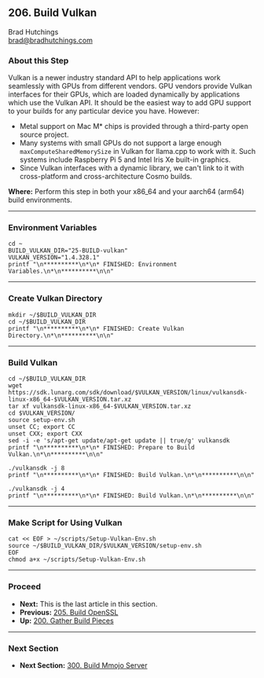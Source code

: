 ## 206. Build Vulkan

Brad Hutchings<br/>
brad@bradhutchings.com

### About this Step
Vulkan is a newer industry standard API to help applications work seamlessly with GPUs from different vendors. GPU vendors provide Vulkan interfaces for their GPUs, which are loaded dynamically by applications which use the Vulkan API. It should be the easiest way to add GPU support to your builds for any particular device you have. However:

- Metal support on Mac M* chips is provided through a third-party open source project.
- Many systems with small GPUs do not support a large enough `maxComputeSharedMemorySize` in Vulkan for llama.cpp to work with it. Such systems include Raspberry Pi 5 and Intel Iris Xe built-in graphics.
- Since Vulkan interfaces with a dynamic library, we can't link to it with cross-platform and cross-architecture Cosmo builds.

**Where:** Perform this step in both your x86_64 and your aarch64 (arm64) build environments.

---
### Environment Variables
```
cd ~
BUILD_VULKAN_DIR="25-BUILD-vulkan"
VULKAN_VERSION="1.4.328.1"
printf "\n**********\n*\n* FINISHED: Environment Variables.\n*\n**********\n\n"
```

---
### Create Vulkan Directory
```
mkdir ~/$BUILD_VULKAN_DIR
cd ~/$BUILD_VULKAN_DIR
printf "\n**********\n*\n* FINISHED: Create Vulkan Directory.\n*\n**********\n\n"
```

---
### Build Vulkan
```
cd ~/$BUILD_VULKAN_DIR
wget https://sdk.lunarg.com/sdk/download/$VULKAN_VERSION/linux/vulkansdk-linux-x86_64-$VULKAN_VERSION.tar.xz
tar xf vulkansdk-linux-x86_64-$VULKAN_VERSION.tar.xz
cd $VULKAN_VERSION/
source setup-env.sh 
unset CC; export CC
unset CXX; export CXX
sed -i -e 's/apt-get update/apt-get update || true/g' vulkansdk
printf "\n**********\n*\n* FINISHED: Prepare to Build Vulkan.\n*\n**********\n\n"
```

```
./vulkansdk -j 8
printf "\n**********\n*\n* FINISHED: Build Vulkan.\n*\n**********\n\n"
```

```
./vulkansdk -j 4
printf "\n**********\n*\n* FINISHED: Build Vulkan.\n*\n**********\n\n"
```

---
### Make Script for Using Vulkan
```
cat << EOF > ~/scripts/Setup-Vulkan-Env.sh
source ~/$BUILD_VULKAN_DIR/$VULKAN_VERSION/setup-env.sh
EOF
chmod a+x ~/scripts/Setup-Vulkan-Env.sh
```

---
### Proceed
- **Next:** This is the last article in this section.
- **Previous:** [205. Build OpenSSL](205-Build-OpenSSL.md)
- **Up:** [200. Gather Build Pieces](200-Gather-Build-Pieces.md)

---
### Next Section
- **Next Section:** [300. Build Mmojo Server](300-Build-Mmojo-Server.md)
